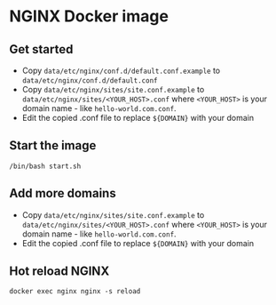 # NGINX Docker image

## Get started
- Copy `data/etc/nginx/conf.d/default.conf.example` to `data/etc/nginx/conf.d/default.conf`
- Copy `data/etc/nginx/sites/site.conf.example` to `data/etc/nginx/sites/<YOUR_HOST>.conf` where `<YOUR_HOST>` is your domain name - like `hello-world.com.conf`.
- Edit the copied .conf file to replace `${DOMAIN}` with your domain

## Start the image
`/bin/bash start.sh`

## Add more domains
- Copy `data/etc/nginx/sites/site.conf.example` to `data/etc/nginx/sites/<YOUR_HOST>.conf` where `<YOUR_HOST>` is your domain name - like `hello-world.com.conf`.
- Edit the copied .conf file to replace `${DOMAIN}` with your domain

## Hot reload NGINX
`docker exec nginx nginx -s reload`